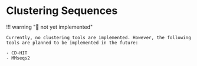 # Clustering Sequences

!!! warning "🚧 not yet implemented"

    Currently, no clustering tools are implemented. However, the following tools are planned to be implemented in the future:

    - CD-HIT
    - MMseqs2